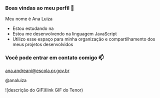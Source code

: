 ### Boas vindas ao meu perfil 🖤

Meu nome é Ana Luiza

- Estou estudando na 
- Estou me desenvolvendo na linguagem JavaScript
- Utilizo esse espaço para minha organização e compartilhamento dos meus projetos desenvolvidos

### Você pode entrar em contato comigo 📫

ana.andreani@escola.pr.gov.br

@analuiza

![descrição do GIF](link GIF do Tenor)
